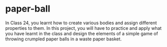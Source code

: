 # paper-ball
In Class 24, you learnt how to create various bodies and assign different properties to them.  In this project, you will have to practice and apply what you have learnt in the class and design the elements of a simple game of throwing crumpled paper balls in a waste paper basket.
